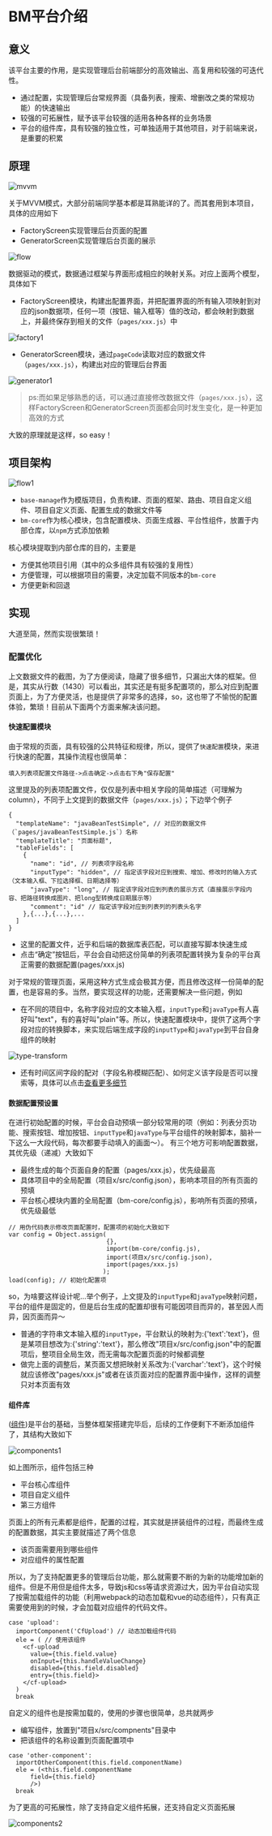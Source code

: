 # BM平台介绍

## 意义

该平台主要的作用，是实现管理后台前端部分的高效输出、高复用和较强的可迭代性。

* 通过配置，实现管理后台常规界面（具备列表，搜索、增删改之类的常规功能）的快速输出
* 较强的可拓展性，赋予该平台较强的适用各种各样的业务场景
* 平台的组件库，具有较强的独立性，可单独适用于其他项目，对于前端来说，是重要的积累

## 原理

![mvvm](images/mvvm.png)

关于MVVM模式，大部分前端同学基本都是耳熟能详的了。而其套用到本项目，具体的应用如下

* FactoryScreen实现管理后台页面的配置
* GeneratorScreen实现管理后台页面的展示

![flow](images/flow.png)

数据驱动的模式，数据通过框架与界面形成相应的映射关系。对应上面两个模型，具体如下

* FactoryScreen模块，构建出配置界面，并把配置界面的所有输入项映射到对应的json数据项，任何一项（按钮、输入框等）值的改动，都会映射到数据上，并最终保存到相关的文件（`pages/xxx.js`）中

![factory1](images/factory1.png)

* GeneratorScreen模块，通过`pageCode`读取对应的数据文件（`pages/xxx.js`），构建出对应的管理后台界面

![generator1](images/generator1.png)

>ps:而如果足够熟悉的话，可以通过直接修改数据文件（`pages/xxx.js`），这样FactoryScreen和GeneratorScreen页面都会同时发生变化，是一种更加高效的方式

大致的原理就是这样，so easy！

## 项目架构

![flow1](images/flow1.png)

* `base-manage`作为模版项目，负责构建、页面的框架、路由、项目自定义组件、项目自定义页面、配置生成的数据文件等
* `bm-core`作为核心模块，包含配置模块、页面生成器、平台性组件，放置于内部仓库，以`npm`方式添加依赖

核心模块提取到内部仓库的目的，主要是

* 方便其他项目引用（其中的众多组件具有较强的复用性）
* 方便管理，可以根据项目的需要，决定加载不同版本的`bm-core`
* 方便更新和回退

## 实现

大道至简，然而实现很繁琐！

### 配置优化

上文数据文件的截图，为了方便阅读，隐藏了很多细节，只漏出大体的框架。但是，其实从行数（1430）可以看出，其实还是有挺多配置项的，那么对应到配置页面上，为了方便灵活，也是提供了非常多的选择，so，这也带了不愉悦的配置体验，繁琐！目前从下面两个方面来解决该问题。

#### 快速配置模块

由于常规的页面，具有较强的公共特征和规律，所以，提供了`快速配置`模块，来进行快速的配置，其操作流程也很简单：

```
填入列表项配置文件路径->点击确定->点击右下角"保存配置"
```

这里提及的列表项配置文件，仅仅是列表中相关字段的简单描述（可理解为column），不同于上文提到的数据文件（`pages/xxx.js`）；下边举个例子

```
{
  "templateName": "javaBeanTestSimple", // 对应的数据文件（`pages/javaBeanTestSimple.js`）名称
  "templateTitle": "页面标题",
  "tableFields": [
    {
      "name": "id", // 列表项字段名称
      "inputType": "hidden", // 指定该字段对应到搜索、增加、修改时的输入方式（文本输入框、下拉选择框、日期选择等）
      "javaType": "long", // 指定该字段对应到列表的展示方式（直接展示字段内容、把路径转换成图片、把long型转换成日期展示等）
      "comment": "id" // 指定该字段对应到列表列的列表头名字
    },{...},{...},...
  ]
}
```

* 这里的配置文件，近乎和后端的数据库表匹配，可以直接写脚本快速生成
* 点击“确定”按钮后，平台会自动把这份简单的列表项配置转换为复杂的平台真正需要的数据配置(pages/xxx.js)

对于常规的管理页面，采用这种方式生成会极其方便，而且修改这样一份简单的配置，也是容易的多。当然，要实现这样的功能，还需要解决一些问题，例如

* 在不同的项目中，名称字段对应的文本输入框，`inputType`和`javaType`有人喜好叫"text"，有的喜好叫"plain"等。所以，快速配置模块中，提供了这两个字段对应的转换脚本，来实现后端生成字段的`inputType`和`javaType`到平台自身组件的映射

![type-transform](images/type-transform.png)

* 还有时间区间字段的配对（字段名称模糊匹配）、如何定义该字段是否可以搜索等，具体可以点击[查看更多细节](#setting.md)

#### 数据配置预设置

在进行初始配置的时候，平台会自动预填一部分较常用的项（例如：列表分页功能、搜索按钮、增加按钮、`inputType`和`javaType`与平台组件的映射脚本，脑补一下这么一大段代码，每次都要手动填入的画面～）。
有三个地方可影响配置数据，其优先级（递减）大致如下

* 最终生成的每个页面自身的配置（pages/xxx.js），优先级最高
* 具体项目中的全局配置（项目x/src/config.json），影响本项目的所有页面的预填
* 平台核心模块内置的全局配置（bm-core/config.js），影响所有页面的预填，优先级最低

```
// 用伪代码表示修改页面配置时，配置项的初始化大致如下
var config = Object.assign(
                           {},
                           import(bm-core/config.js),
                           import(项目x/src/config.json),
                           import(pages/xxx.js)
                          );
load(config); // 初始化配置项
```

so，为啥要这样设计呢...举个例子，上文提及的`inputType`和`javaType`映射问题，平台的组件是固定的，但是后台生成的配置却很有可能因项目而异的，甚至因人而异，因页面而异～

* 普通的字符串文本输入框的`inputType`，平台默认的映射为:{'text':'text'}，但是某项目想改为:{'string':'text'}，那么修改"项目x/src/config.json"中的配置项后，整项目全局生效，而无需每次配置页面的时候都调整
* 做完上面的调整后，某页面又想把映射关系改为:{'varchar':'text'}，这个时候就应该修改"pages/xxx.js"或者在该页面对应的配置界面中操作，这样的调整只对本页面有效

#### 组件库

([组件](#setting.md))是平台的基础，当整体框架搭建完毕后，后续的工作便剩下不断添加组件了，其结构大致如下

![components1](images/components1.png)

如上图所示，组件包括三种

* 平台核心库组件
* 项目自定义组件
* 第三方组件

页面上的所有元素都是组件，配置的过程，其实就是拼装组件的过程，而最终生成的配置数据，其实主要就描述了两个信息

* 该页面需要用到哪些组件
* 对应组件的属性配置

所以，为了支持配置更多的管理后台功能，那么就需要不断的为新的功能增加新的组件。但是不用但是组件太多，导致js和css等请求资源过大，因为平台自动实现了按需加载组件的功能（利用webpack的动态加载和vue的动态组件），只有真正需要使用到的时候，才会加载对应组件的代码文件。

```
case 'upload':
  importComponent('CfUpload') // 动态加载组件代码
  ele = ( // 使用该组件
    <cf-upload
      value={this.field.value}
      onInput={this.handleValueChange}
      disabled={this.field.disabled}
      entry={this.field}>
    </cf-upload>
  )
  break
```

自定义的组件也是按需加载的，使用的步骤也很简单，总共就两步

* 编写组件，放置到"项目x/src/compnents"目录中
* 把该组件的名称设置到页面配置项中

```
case 'other-component':
  importOtherComponent(this.field.componentName)
  ele = (<this.field.componentName
      field={this.field}
      />)
  break
```

为了更高的可拓展性，除了支持自定义组件拓展，还支持自定义页面拓展

![components2](images/components2.png)
